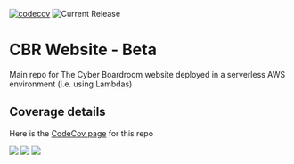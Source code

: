 [![codecov](https://codecov.io/gh/the-cyber-boardroom/cbr-website-beta/graph/badge.svg?token=NZDJOJ2CYH)](https://codecov.io/gh/the-cyber-boardroom/cbr-website-beta)
![Current Release](https://img.shields.io/badge/release-v0.77.10-blue)

# CBR Website - Beta

Main repo for The Cyber Boardroom website deployed in a serverless AWS environment (i.e. using Lambdas)


## Coverage details

Here is the [CodeCov page](https://app.codecov.io/gh/the-cyber-boardroom/cbr-website-beta) for this repo

![](https://codecov.io/gh/the-cyber-boardroom/cbr-website-beta/graphs/sunburst.svg?token=NZDJOJ2CYH)
![](https://codecov.io/gh/the-cyber-boardroom/cbr-website-beta/graphs/tree.svg?token=NZDJOJ2CYH)
![](https://codecov.io/gh/the-cyber-boardroom/cbr-website-beta/graphs/icicle.svg?token=NZDJOJ2CYH)